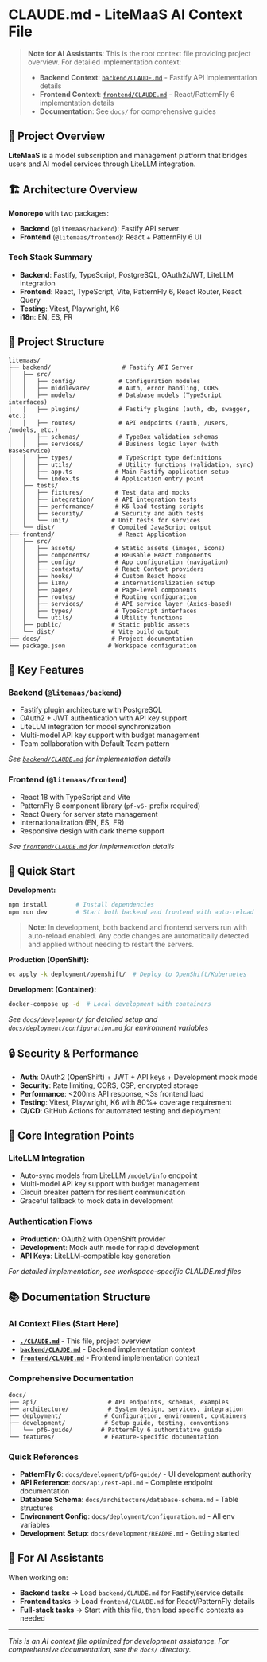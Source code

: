 # CLAUDE.md - LiteMaaS AI Context File

> **Note for AI Assistants**: This is the root context file providing project overview. For detailed implementation context:
> - **Backend Context**: [`backend/CLAUDE.md`](backend/CLAUDE.md) - Fastify API implementation details
> - **Frontend Context**: [`frontend/CLAUDE.md`](frontend/CLAUDE.md) - React/PatternFly 6 implementation details
> - **Documentation**: See `docs/` for comprehensive guides

## 🚀 Project Overview

**LiteMaaS** is a model subscription and management platform that bridges users and AI model services through LiteLLM integration.

## 🏗️ Architecture Overview

**Monorepo** with two packages:
- **Backend** (`@litemaas/backend`): Fastify API server
- **Frontend** (`@litemaas/frontend`): React + PatternFly 6 UI

### Tech Stack Summary
- **Backend**: Fastify, TypeScript, PostgreSQL, OAuth2/JWT, LiteLLM integration
- **Frontend**: React, TypeScript, Vite, PatternFly 6, React Router, React Query
- **Testing**: Vitest, Playwright, K6
- **i18n**: EN, ES, FR

## 📁 Project Structure

```
litemaas/
├── backend/                    # Fastify API Server
│   ├── src/
│   │   ├── config/            # Configuration modules
│   │   ├── middleware/        # Auth, error handling, CORS
│   │   ├── models/            # Database models (TypeScript interfaces)
│   │   ├── plugins/           # Fastify plugins (auth, db, swagger, etc.)
│   │   ├── routes/            # API endpoints (/auth, /users, /models, etc.)
│   │   ├── schemas/           # TypeBox validation schemas
│   │   ├── services/          # Business logic layer (with BaseService)
│   │   ├── types/             # TypeScript type definitions
│   │   ├── utils/             # Utility functions (validation, sync)
│   │   ├── app.ts            # Main Fastify application setup
│   │   └── index.ts          # Application entry point
│   ├── tests/
│   │   ├── fixtures/         # Test data and mocks
│   │   ├── integration/      # API integration tests
│   │   ├── performance/      # K6 load testing scripts
│   │   ├── security/         # Security and auth tests
│   │   └── unit/            # Unit tests for services
│   └── dist/                # Compiled JavaScript output
├── frontend/                  # React Application
│   ├── src/
│   │   ├── assets/           # Static assets (images, icons)
│   │   ├── components/       # Reusable React components
│   │   ├── config/           # App configuration (navigation)
│   │   ├── contexts/         # React Context providers
│   │   ├── hooks/            # Custom React hooks
│   │   ├── i18n/             # Internationalization setup
│   │   ├── pages/            # Page-level components
│   │   ├── routes/           # Routing configuration
│   │   ├── services/         # API service layer (Axios-based)
│   │   ├── types/            # TypeScript interfaces
│   │   └── utils/            # Utility functions
│   ├── public/              # Static public assets
│   └── dist/                # Vite build output
├── docs/                    # Project documentation
└── package.json            # Workspace configuration
```

## 🔧 Key Features

### Backend (`@litemaas/backend`)
- Fastify plugin architecture with PostgreSQL
- OAuth2 + JWT authentication with API key support
- LiteLLM integration for model synchronization
- Multi-model API key support with budget management
- Team collaboration with Default Team pattern

*See [`backend/CLAUDE.md`](backend/CLAUDE.md) for implementation details*

### Frontend (`@litemaas/frontend`)
- React 18 with TypeScript and Vite
- PatternFly 6 component library (`pf-v6-` prefix required)
- React Query for server state management
- Internationalization (EN, ES, FR)
- Responsive design with dark theme support

*See [`frontend/CLAUDE.md`](frontend/CLAUDE.md) for implementation details*

## 🚀 Quick Start

**Development:**
```bash
npm install        # Install dependencies
npm run dev        # Start both backend and frontend with auto-reload
```

> **Note**: In development, both backend and frontend servers run with auto-reload enabled. Any code changes are automatically detected and applied without needing to restart the servers.

**Production (OpenShift):**
```bash
oc apply -k deployment/openshift/  # Deploy to OpenShift/Kubernetes
```

**Development (Container):**
```bash
docker-compose up -d  # Local development with containers
```

*See `docs/development/` for detailed setup and `docs/deployment/configuration.md` for environment variables*

## 🔒 Security & Performance

- **Auth**: OAuth2 (OpenShift) + JWT + API keys + Development mock mode
- **Security**: Rate limiting, CORS, CSP, encrypted storage
- **Performance**: <200ms API response, <3s frontend load
- **Testing**: Vitest, Playwright, K6 with 80%+ coverage requirement
- **CI/CD**: GitHub Actions for automated testing and deployment

## 🔗 Core Integration Points

### LiteLLM Integration
- Auto-sync models from LiteLLM `/model/info` endpoint
- Multi-model API key support with budget management
- Circuit breaker pattern for resilient communication
- Graceful fallback to mock data in development

### Authentication Flows
- **Production**: OAuth2 with OpenShift provider
- **Development**: Mock auth mode for rapid development
- **API Keys**: LiteLLM-compatible key generation

*For detailed implementation, see workspace-specific CLAUDE.md files*


## 📚 Documentation Structure

### AI Context Files (Start Here)
- **[`./CLAUDE.md`](CLAUDE.md)** - This file, project overview
- **[`backend/CLAUDE.md`](backend/CLAUDE.md)** - Backend implementation context
- **[`frontend/CLAUDE.md`](frontend/CLAUDE.md)** - Frontend implementation context

### Comprehensive Documentation
```
docs/
├── api/                    # API endpoints, schemas, examples
├── architecture/           # System design, services, integration
├── deployment/            # Configuration, environment, containers
├── development/           # Setup guide, testing, conventions
│   └── pf6-guide/        # PatternFly 6 authoritative guide
└── features/              # Feature-specific documentation
```

### Quick References
- **PatternFly 6**: `docs/development/pf6-guide/` - UI development authority
- **API Reference**: `docs/api/rest-api.md` - Complete endpoint documentation
- **Database Schema**: `docs/architecture/database-schema.md` - Table structures
- **Environment Config**: `docs/deployment/configuration.md` - All env variables
- **Development Setup**: `docs/development/README.md` - Getting started

## 🎯 For AI Assistants

When working on:
- **Backend tasks** → Load `backend/CLAUDE.md` for Fastify/service details
- **Frontend tasks** → Load `frontend/CLAUDE.md` for React/PatternFly details
- **Full-stack tasks** → Start with this file, then load specific contexts as needed

---

*This is an AI context file optimized for development assistance. For comprehensive documentation, see the `docs/` directory.*